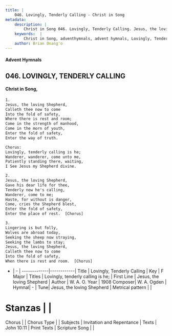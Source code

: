 ```yaml
---
title: |
    046. Lovingly, Tenderly Calling - Christ in Song
metadata:
    description: |
        Christ in Song 046. Lovingly, Tenderly Calling. Jesus, the loving Shepherd, Calleth thee now to come Into the fold of safety, Where there is rest and room; Come in the strength of manhood, Come in the morn of youth, Enter the fold of safety, Enter the way of truth. Chorus:  Lovingly, tenderly calling is he; Wanderer, wanderer, come unto me, Patiently standing there, waiting, I See Jesus my Shepherd divine.
    keywords:  |
        Christ in Song, adventhymnals, advent hymnals, Lovingly, Tenderly Calling, Jesus, the loving Shepherd. Lovingly, tenderly calling is he;
    author: Brian Onang'o
---
```


#### Advent Hymnals
## 046. LOVINGLY, TENDERLY CALLING
####  Christ in Song,

```txt
1.
Jesus, the loving Shepherd,
Calleth thee now to come
Into the fold of safety,
Where there is rest and room;
Come in the strength of manhood,
Come in the morn of youth,
Enter the fold of safety,
Enter the way of truth.

Chorus: 
Lovingly, tenderly calling is he;
Wanderer, wanderer, come unto me,
Patiently standing there, waiting,
I See Jesus my Shepherd divine.

2.
Jesus, the loving Shepherd,
Gave his dear life for thee,
Tenderly now he's calling,
Wanderer, come to me;
Haste, for without is danger,
Come, cries the Shepherd blest,
Enter the fold of safety,
Enter the place of rest.  [Chorus]

3.
Lingering is but folly,
Wolves are abroad today,
Seeking the sheep now straying,
Seeking the lambs to stay;
Jesus, the loving Shepherd,
Calleth thee now to come
Into the fold of safety,
When there is rest and room.  [Chorus]

```

- |   -  |
-------------|------------|
Title | Lovingly, Tenderly Calling |
Key | F Major |
Titles | Lovingly, tenderly calling is he; |
First Line | Jesus, the loving Shepherd |
Author | W. A. O.
Year | 1908
Composer| W. A. Ogden |
Hymnal|  - |
Tune| Jesus, the loving Shepherd |
Metrical pattern | |
# Stanzas |  |
Chorus |  |
Chorus Type |  |
Subjects | Invitation and Repentance |
Texts | John 10:11 |
Print Texts | 
Scripture Song |  |
    
